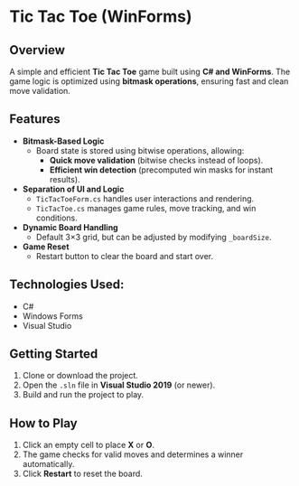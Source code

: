 # Tic Tac Toe (WinForms)

## Overview
A simple and efficient **Tic Tac Toe** game built using **C# and WinForms**. The game logic is optimized using **bitmask operations**, ensuring fast and clean move validation.

## Features
- **Bitmask-Based Logic**
  - Board state is stored using bitwise operations, allowing:
    - **Quick move validation** (bitwise checks instead of loops).
    - **Efficient win detection** (precomputed win masks for instant results).
- **Separation of UI and Logic**
  - `TicTacToeForm.cs` handles user interactions and rendering.
  - `TicTacToe.cs` manages game rules, move tracking, and win conditions.
- **Dynamic Board Handling**
  - Default 3×3 grid, but can be adjusted by modifying `_boardSize`.
- **Game Reset**
  - Restart button to clear the board and start over.

## Technologies Used:
- C#
- Windows Forms
- Visual Studio

## Getting Started
1. Clone or download the project.
2. Open the `.sln` file in **Visual Studio 2019** (or newer).
3. Build and run the project to play.

## How to Play
1. Click an empty cell to place **X** or **O**.
2. The game checks for valid moves and determines a winner automatically.
3. Click **Restart** to reset the board.
